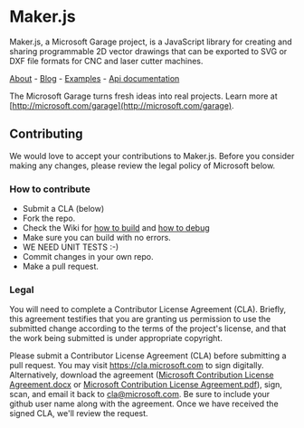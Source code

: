 # Maker.js
Maker.js, a Microsoft Garage project, is a JavaScript library for creating and sharing programmable 2D vector drawings that can be exported to SVG or DXF file formats for CNC and laser cutter machines.

[About](http://microsoft.github.io/maker.js/about/) - [Blog](http://microsoft.github.io/maker.js/) -  [Examples](http://microsoft.github.io/maker.js/examples/) - [Api documentation](http://microsoft.github.io/maker.js/api/)

The Microsoft Garage turns fresh ideas into real projects. Learn more at [http://microsoft.com/garage](http://microsoft.com/garage).

## Contributing
We would love to accept your contributions to Maker.js. Before you consider making any changes, please review the legal policy of Microsoft below.

### How to contribute
* Submit a CLA (below)
* Fork the repo.
* Check the Wiki for [how to build](https://github.com/Microsoft/Maker.js/wiki/Contributors-Build) and [how to debug](https://github.com/Microsoft/Maker.js/wiki/Contributors-Debug)
* Make sure you can build with no errors.
* WE NEED UNIT TESTS :-)
* Commit changes in your own repo.
* Make a pull request.

### Legal
You will need to complete a Contributor License Agreement (CLA). Briefly, this agreement testifies that you are granting us permission to use the submitted change according to the terms of the project's license, and that the work being submitted is under appropriate copyright.

Please submit a Contributor License Agreement (CLA) before submitting a pull request. You may visit https://cla.microsoft.com to sign digitally. Alternatively, download the agreement ([Microsoft Contribution License Agreement.docx](https://www.codeplex.com/Download?ProjectName=typescript&DownloadId=822190) or [Microsoft Contribution License Agreement.pdf](https://www.codeplex.com/Download?ProjectName=typescript&DownloadId=921298)), sign, scan, and email it back to <cla@microsoft.com>. Be sure to include your github user name along with the agreement. Once we have received the signed CLA, we'll review the request.
